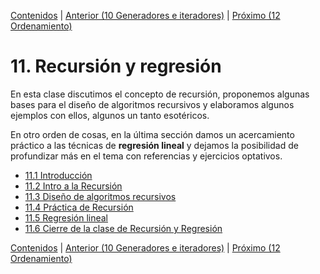 [Contenidos](../Contenidos.md) \| [Anterior (10 Generadores e iteradores)](../10_Generadores_e_Iteradores/00_Resumen.md) \| [Próximo (12 Ordenamiento)](../12_Ordenamiento/00_Resumen.md)

# 11. Recursión y regresión
En esta clase discutimos el concepto de recursión, proponemos algunas bases para el diseño de algoritmos recursivos y elaboramos algunos ejemplos con ellos, algunos un tanto esotéricos.

En otro orden de cosas, en la última sección damos un acercamiento práctico a las técnicas  de **regresión lineal** y dejamos la posibilidad de profundizar más en el tema con referencias y ejercicios optativos. 

* [11.1 Introducción](01_Introduccion.md)
* [11.2 Intro a la Recursión](02_Recursion.md)
* [11.3 Diseño de algoritmos recursivos](03_Diseno_Recursivo.md)
* [11.4 Práctica de Recursión](04_EjerciciosRec.md)
* [11.5 Regresión lineal](05_Regresion_Lineal.md)
* [11.6 Cierre de la clase de Recursión y Regresión](06_Cierre.md)


[Contenidos](../Contenidos.md) \| [Anterior (10 Generadores e iteradores)](../10_Generadores_e_Iteradores/00_Resumen.md) \| [Próximo (12 Ordenamiento)](../12_Ordenamiento/00_Resumen.md)
